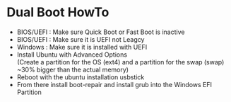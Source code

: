 # Dual Boot HowTo

- BIOS/UEFI : Make sure Quick Boot or Fast Boot is inactive<br>
- BIOS/UEFI : Make sure it is UEFI not Leagcy<br>
- Windows   : Make sure it is installed with UEFI<br>
- Install Ubuntu with Advanced Options<br>
(Create a partition for the OS (ext4) and a partition for the swap (swap) ~30% bigger than the actual memory)<br>
- Reboot with the ubuntu installation usbstick<br>
- From there install boot-repair and install grub into the Windows EFI Partition<br>
